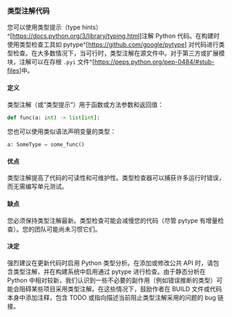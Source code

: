 ### 类型注解代码 

您可以使用类型提示（type hints）^[<https://docs.python.org/3/library/typing.html>]注解 Python 代码。在构建时使用类型检查工具如 pytype^[<https://github.com/google/pytype>] 对代码进行类型检查。在大多数情况下，当可行时，类型注解在源文件中。对于第三方或扩展模块，注解可以在存根 `.pyi` 文件^[<https://peps.python.org/pep-0484/#stub-files>]中。

#### 定义 

类型注解（或“类型提示”）用于函数或方法参数和返回值：

```python
def func(a: int) -> list[int]:
```

您也可以使用类似语法声明变量的类型：

```python
a: SomeType = some_func()
```

#### 优点 

类型注解提高了代码的可读性和可维护性。类型检查器可以捕获许多运行时错误，而无需编写单元测试。

#### 缺点 

您必须保持类型注解最新。类型检查可能会减慢您的代码（尽管 pytype 有增量检查）。您的团队可能尚未习惯它们。

#### 决定 

强烈建议在更新代码时启用 Python 类型分析。在添加或修改公共 API 时，请包含类型注解，并在构建系统中启用通过 pytype 进行检查。由于静态分析在 Python 中相对较新，我们认识到一些不必要的副作用（例如错误推断的类型）可能会阻碍某些项目采用类型注解。在这些情况下，鼓励作者在 BUILD 文件或代码本身中添加注释，包含 TODO 或指向描述当前阻止类型注解采用的问题的 bug 链接。
